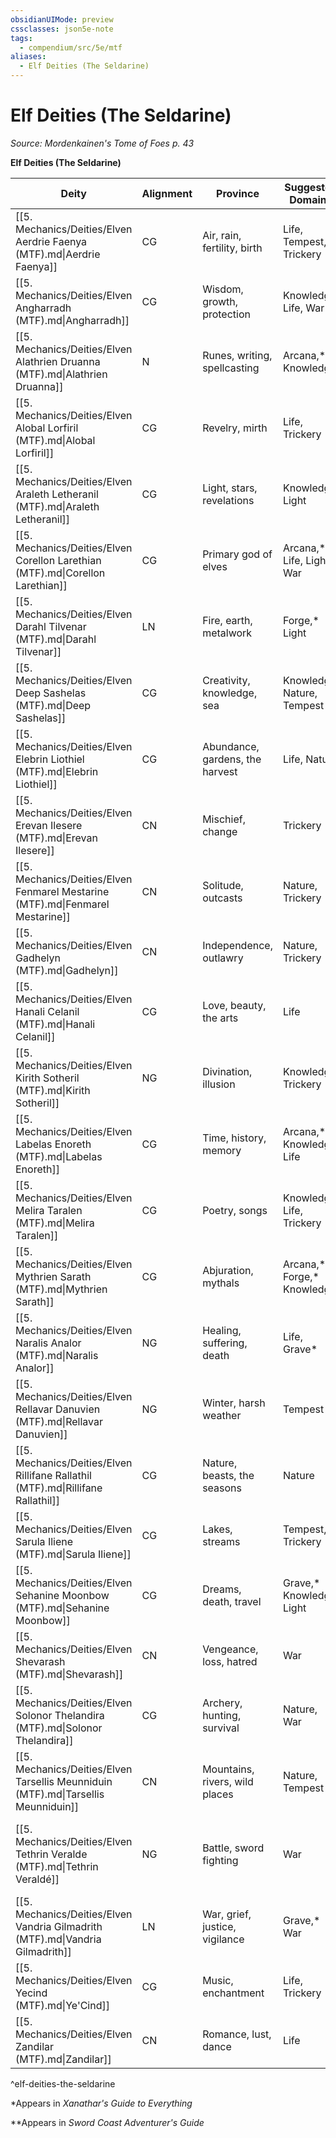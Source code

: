 ```yaml
---
obsidianUIMode: preview
cssclasses: json5e-note
tags:
  - compendium/src/5e/mtf
aliases:
  - Elf Deities (The Seldarine)
---
```

# Elf Deities (The Seldarine)
*Source: Mordenkainen's Tome of Foes p. 43* 

**Elf Deities (The Seldarine)**

| Deity | Alignment | Province | Suggested Domains | Common Symbol |
|-------|-----------|----------|-------------------|---------------|
| [[5. Mechanics/Deities/Elven Aerdrie Faenya (MTF).md\|Aerdrie Faenya]] | CG | Air, rain, fertility, birth | Life, Tempest, Trickery | Bird silhouetted against a cloud |
| [[5. Mechanics/Deities/Elven Angharradh (MTF).md\|Angharradh]] | CG | Wisdom, growth, protection | Knowledge, Life, War | Three interlocking circles |
| [[5. Mechanics/Deities/Elven Alathrien Druanna (MTF).md\|Alathrien Druanna]] | N | Runes, writing, spellcasting | Arcana,** Knowledge | A quill or glyph |
| [[5. Mechanics/Deities/Elven Alobal Lorfiril (MTF).md\|Alobal Lorfiril]] | CG | Revelry, mirth | Life, Trickery | Wine glass |
| [[5. Mechanics/Deities/Elven Araleth Letheranil (MTF).md\|Araleth Letheranil]] | CG | Light, stars, revelations | Knowledge, Light | Shaft of light |
| [[5. Mechanics/Deities/Elven Corellon Larethian (MTF).md\|Corellon Larethian]] | CG | Primary god of elves | Arcana,** Life, Light, War | Quarter moon or starburst |
| [[5. Mechanics/Deities/Elven Darahl Tilvenar (MTF).md\|Darahl Tilvenar]] | LN | Fire, earth, metalwork | Forge,* Light | Flame between hands |
| [[5. Mechanics/Deities/Elven Deep Sashelas (MTF).md\|Deep Sashelas]] | CG | Creativity, knowledge, sea | Knowledge, Nature, Tempest | Dolphin |
| [[5. Mechanics/Deities/Elven Elebrin Liothiel (MTF).md\|Elebrin Liothiel]] | CG | Abundance, gardens, the harvest | Life, Nature | Acorn |
| [[5. Mechanics/Deities/Elven Erevan Ilesere (MTF).md\|Erevan Ilesere]] | CN | Mischief, change | Trickery | Asymmetrical starburst |
| [[5. Mechanics/Deities/Elven Fenmarel Mestarine (MTF).md\|Fenmarel Mestarine]] | CN | Solitude, outcasts | Nature, Trickery | Two peering elven eyes |
| [[5. Mechanics/Deities/Elven Gadhelyn (MTF).md\|Gadhelyn]] | CN | Independence, outlawry | Nature, Trickery | Leaf-shaped arrowhead |
| [[5. Mechanics/Deities/Elven Hanali Celanil (MTF).md\|Hanali Celanil]] | CG | Love, beauty, the arts | Life | Golden heart |
| [[5. Mechanics/Deities/Elven Kirith Sotheril (MTF).md\|Kirith Sotheril]] | NG | Divination, illusion | Knowledge, Trickery | Rainbow sphere |
| [[5. Mechanics/Deities/Elven Labelas Enoreth (MTF).md\|Labelas Enoreth]] | CG | Time, history, memory | Arcana,** Knowledge, Life | Setting sun |
| [[5. Mechanics/Deities/Elven Melira Taralen (MTF).md\|Melira Taralen]] | CG | Poetry, songs | Knowledge, Life, Trickery | Lute |
| [[5. Mechanics/Deities/Elven Mythrien Sarath (MTF).md\|Mythrien Sarath]] | CG | Abjuration, mythals | Arcana,** Forge,* Knowledge | Row of three intertwined rings |
| [[5. Mechanics/Deities/Elven Naralis Analor (MTF).md\|Naralis Analor]] | NG | Healing, suffering, death | Life, Grave* | White dove |
| [[5. Mechanics/Deities/Elven Rellavar Danuvien (MTF).md\|Rellavar Danuvien]] | NG | Winter, harsh weather | Tempest | Spear between two circles |
| [[5. Mechanics/Deities/Elven Rillifane Rallathil (MTF).md\|Rillifane Rallathil]] | CG | Nature, beasts, the seasons | Nature | Oak |
| [[5. Mechanics/Deities/Elven Sarula Iliene (MTF).md\|Sarula Iliene]] | CG | Lakes, streams | Tempest, Trickery | Three lines symbolizing waves |
| [[5. Mechanics/Deities/Elven Sehanine Moonbow (MTF).md\|Sehanine Moonbow]] | CG | Dreams, death, travel | Grave,* Knowledge, Light | Full moon under a moonbow |
| [[5. Mechanics/Deities/Elven Shevarash (MTF).md\|Shevarash]] | CN | Vengeance, loss, hatred | War | Broken arrow over a tear |
| [[5. Mechanics/Deities/Elven Solonor Thelandira (MTF).md\|Solonor Thelandira]] | CG | Archery, hunting, survival | Nature, War | Silver arrow with green fletching |
| [[5. Mechanics/Deities/Elven Tarsellis Meunniduin (MTF).md\|Tarsellis Meunniduin]] | CN | Mountains, rivers, wild places | Nature, Tempest | Mountain with a river |
| [[5. Mechanics/Deities/Elven Tethrin Veralde (MTF).md\|Tethrin Veraldé]] | NG | Battle, sword fighting | War | Crossed swords beneath a quarter moon and above a full moon |
| [[5. Mechanics/Deities/Elven Vandria Gilmadrith (MTF).md\|Vandria Gilmadrith]] | LN | War, grief, justice, vigilance | Grave,* War | Weeping eye |
| [[5. Mechanics/Deities/Elven Yecind (MTF).md\|Ye'Cind]] | CG | Music, enchantment | Life, Trickery | Recorder |
| [[5. Mechanics/Deities/Elven Zandilar (MTF).md\|Zandilar]] | CN | Romance, lust, dance | Life | Lips |
^elf-deities-the-seldarine

*Appears in *Xanathar's Guide to Everything*

**Appears in *Sword Coast Adventurer's Guide*
